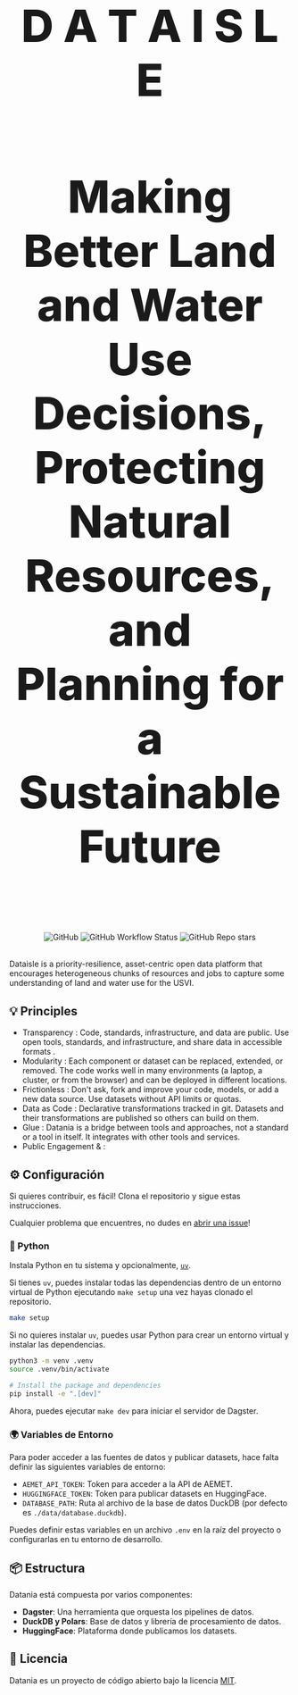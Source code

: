 <!-- markdownlint-disable MD033 MD041-->

<p align="center">
  <h1 style="font-size:80px; font-weight: 800;" align="center">D A T A I S L E</h1>
  
   <h4 style="font-size:80px; font-weight: 800;" align="center">Making Better Land and Water Use Decisions, Protecting Natural Resources, and Planning for a Sustainable Future</h4>
  
</p>


<div align="center">
  <img alt="GitHub" src="https://img.shields.io/github/license/davidgasquez/datania?style=flat-square">
  <img alt="GitHub Workflow Status" src="https://img.shields.io/github/actions/workflow/status/davidgasquez/datania/ci.yml?style=flat-square">
  <img alt="GitHub Repo stars" src="https://img.shields.io/github/stars/davidgasquez/datania?style=flat-square">
</div>

<br>

Dataisle is a priority-resilience, asset-centric open data platform that encourages heterogeneous chunks of resources and jobs to capture some understanding of land and water use for the USVI.

## 💡 Principles

- Transparency : Code, standards, infrastructure, and data are public. Use open tools, standards, and infrastructure, and share data in accessible formats .
- Modularity : Each component or dataset can be replaced, extended, or removed. The code works well in many environments (a laptop, a cluster, or from the browser) and can be deployed in different locations.
- Frictionless : Don't ask, fork and improve your code, models, or add a new data source. Use datasets without API limits or quotas.
- Data as Code : Declarative transformations tracked in git. Datasets and their transformations are published so others can build on them.
- Glue : Datania is a bridge between tools and approaches, not a standard or a tool in itself. It integrates with other tools and services.
- Public Engagement & : 
## ⚙️ Configuración

Si quieres contribuir, es fácil! Clona el repositorio y sigue estas instrucciones.

Cualquier problema que encuentres, no dudes en [abrir una issue](https:github.com/davidgasqyez/datania/issues/new)!

### 🐍 Python

Instala Python en tu sistema y opcionalmente, [`uv`](https://github.com/astral-sh/uv).

Si tienes `uv`, puedes instalar todas las dependencias dentro de un entorno virtual de Python ejecutando `make setup` una vez hayas clonado el repositorio.

```bash
make setup
```

Si no quieres instalar `uv`, puedes usar Python para crear un entorno virtual y instalar las dependencias.

```bash
python3 -m venv .venv
source .venv/bin/activate

# Install the package and dependencies
pip install -e ".[dev]"
```

Ahora, puedes ejecutar `make dev` para iniciar el servidor de Dagster.

### 🌍 Variables de Entorno

Para poder acceder a las fuentes de datos y publicar datasets, hace falta definir las siguientes variables de entorno:

- `AEMET_API_TOKEN`: Token para acceder a la API de AEMET.
- `HUGGINGFACE_TOKEN`: Token para publicar datasets en HuggingFace.
- `DATABASE_PATH`: Ruta al archivo de la base de datos DuckDB (por defecto es `./data/database.duckdb`).

Puedes definir estas variables en un archivo `.env` en la raíz del proyecto o configurarlas en tu entorno de desarrollo.

## 📦 Estructura

Datania está compuesta por varios componentes:

- **Dagster**: Una herramienta que orquesta los pipelines de datos.
- **DuckDB y Polars**: Base de datos y librería de procesamiento de datos.
- **HuggingFace**: Plataforma donde publicamos los datasets.

## 📄 Licencia

Datania es un proyecto de código abierto bajo la licencia [MIT](LICENSE).
